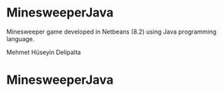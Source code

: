 # MinesweeperJava
Minesweeper game developed in Netbeans (8.2) using Java programming language.

Mehmet Hüseyin Delipalta
# MinesweeperJava

